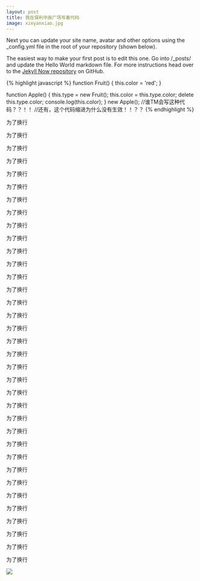```yaml
---
layout: post
title: 我在保利中辰广场写着代码
image: xieyanxiao.jpg
---
```


Next you can update your site name, avatar and other options using the _config.yml file in the root of your repository (shown below).

The easiest way to make your first post is to edit this one. Go into /_posts/ and update the Hello World markdown file. For more instructions head over to the [Jekyll Now repository](https://github.com/barryclark/jekyll-now) on GitHub.

{% highlight javascript %}
function Fruit() {
    this.color = 'red';
}

function Apple() {
  this.type = new Fruit();
    this.color = this.type.color;
    delete this.type.color;
    console.log(this.color);
}
new Apple();
//谁TM会写这种代码？？！！
//还有，这个代码缩进为什么没有生效！！？？
{% endhighlight %}

为了换行

为了换行

为了换行

为了换行

为了换行

为了换行

为了换行

为了换行

为了换行

为了换行

为了换行

为了换行

为了换行

为了换行

为了换行

为了换行

为了换行

为了换行

为了换行

为了换行

为了换行

为了换行

为了换行

为了换行

为了换行

为了换行

为了换行

为了换行

为了换行

为了换行

为了换行

为了换行

为了换行

为了换行

为了换行

<img class="lazy" src="{{ site.loading }}" data-src="{{ site.ASSET_PATH }}/images/zhenjing.png">

